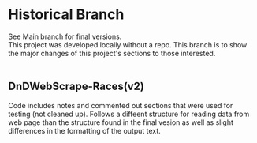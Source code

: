 # Historical Branch
See Main branch for final versions. \
This project was developed locally without a repo. This branch is to show the major changes of this project's sections to those interested.
<br><br>

## DnDWebScrape-Races(v2)
Code includes notes and commented out sections that were used for testing (not cleaned up).
Follows a diffeent structure for reading data from web page than the structure found in the final vesion as well as slight differences in the formatting of the output text.
